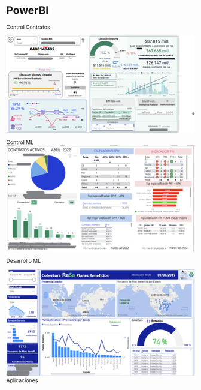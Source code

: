 # PowerBI

Control Contratos 

![Alt text](image.png)

Control ML
![Alt text](image-1.png)


Desarrollo ML



![Alt text](image-2.png)
Aplicaciones
